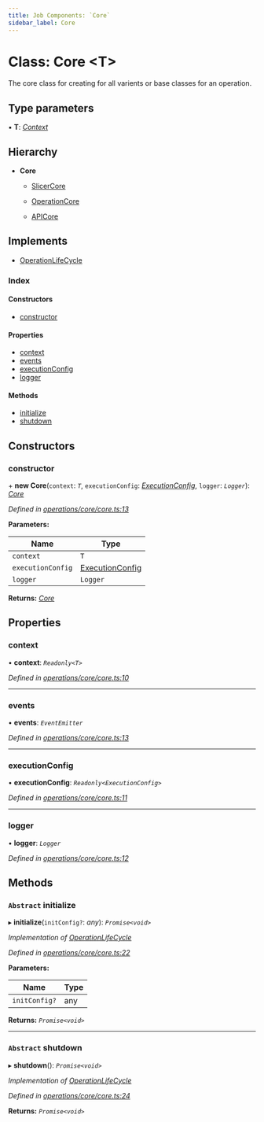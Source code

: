 ```yaml
---
title: Job Components: `Core`
sidebar_label: Core
---
```


# Class: Core <**T**>

The core class for creating for all varients or base classes for an operation.

## Type parameters

▪ **T**: *[Context](../interfaces/context.md)*

## Hierarchy

* **Core**

  * [SlicerCore](slicercore.md)

  * [OperationCore](operationcore.md)

  * [APICore](apicore.md)

## Implements

* [OperationLifeCycle](../interfaces/operationlifecycle.md)

### Index

#### Constructors

* [constructor](core.md#constructor)

#### Properties

* [context](core.md#context)
* [events](core.md#events)
* [executionConfig](core.md#executionconfig)
* [logger](core.md#logger)

#### Methods

* [initialize](core.md#abstract-initialize)
* [shutdown](core.md#abstract-shutdown)

## Constructors

###  constructor

\+ **new Core**(`context`: *`T`*, `executionConfig`: *[ExecutionConfig](../interfaces/executionconfig.md)*, `logger`: *`Logger`*): *[Core](core.md)*

*Defined in [operations/core/core.ts:13](https://github.com/terascope/teraslice/blob/d3a803c3/packages/job-components/src/operations/core/core.ts#L13)*

**Parameters:**

Name | Type |
------ | ------ |
`context` | `T` |
`executionConfig` | [ExecutionConfig](../interfaces/executionconfig.md) |
`logger` | `Logger` |

**Returns:** *[Core](core.md)*

## Properties

###  context

• **context**: *`Readonly<T>`*

*Defined in [operations/core/core.ts:10](https://github.com/terascope/teraslice/blob/d3a803c3/packages/job-components/src/operations/core/core.ts#L10)*

___

###  events

• **events**: *`EventEmitter`*

*Defined in [operations/core/core.ts:13](https://github.com/terascope/teraslice/blob/d3a803c3/packages/job-components/src/operations/core/core.ts#L13)*

___

###  executionConfig

• **executionConfig**: *`Readonly<ExecutionConfig>`*

*Defined in [operations/core/core.ts:11](https://github.com/terascope/teraslice/blob/d3a803c3/packages/job-components/src/operations/core/core.ts#L11)*

___

###  logger

• **logger**: *`Logger`*

*Defined in [operations/core/core.ts:12](https://github.com/terascope/teraslice/blob/d3a803c3/packages/job-components/src/operations/core/core.ts#L12)*

## Methods

### `Abstract` initialize

▸ **initialize**(`initConfig?`: *any*): *`Promise<void>`*

*Implementation of [OperationLifeCycle](../interfaces/operationlifecycle.md)*

*Defined in [operations/core/core.ts:22](https://github.com/terascope/teraslice/blob/d3a803c3/packages/job-components/src/operations/core/core.ts#L22)*

**Parameters:**

Name | Type |
------ | ------ |
`initConfig?` | any |

**Returns:** *`Promise<void>`*

___

### `Abstract` shutdown

▸ **shutdown**(): *`Promise<void>`*

*Implementation of [OperationLifeCycle](../interfaces/operationlifecycle.md)*

*Defined in [operations/core/core.ts:24](https://github.com/terascope/teraslice/blob/d3a803c3/packages/job-components/src/operations/core/core.ts#L24)*

**Returns:** *`Promise<void>`*


